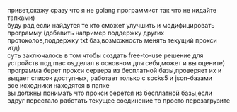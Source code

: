 привет,скажу сразу что я не golang программист так что не кидайте тапками) <br />
буду рад если найдутся те кто сможет улучшить и модифицировать программу (добавить например поддержку других протоколов,поддержку txt баз,возможность менять текущий прокси итд) <br />
cуть заключалось в том чтобы создать free-to-use решение для устройств под mac os,делал в основном для себя,может и вы оцените) <br />
программа берет прокси сервера из бесплатной базы,проверяет их и выдает список доступных, работает только с socks5 и json-базами <br />
все исходники находятся в папке  <br />
вы должны понимать что прокси берется из бесплатной базы,если вдруг перестало работать текущее соединение то просто перезагрузите
